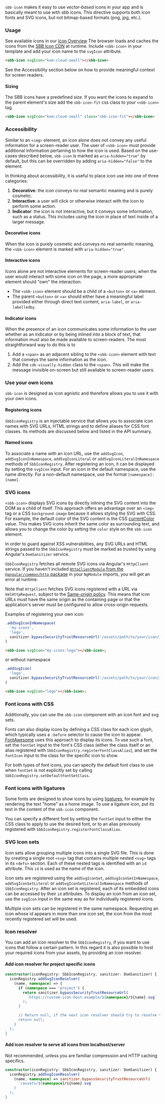 `sbb-icon` makes it easy to use _vector-based_ icons in your app and is basically meant to use with sbb icons. This directive supports both
icon fonts and SVG icons, but not bitmap-based formats (png, jpg, etc.).

### Usage

See available icons in our [Icon Overview](/core/icon-overview)
The browser loads and caches the icons from the [SBB Icon CDN](https://icons.app.sbb.ch) at runtime.
Include `<sbb-icon>` in your template and add your icon name to the `svgIcon` attribute.

```html
<sbb-icon svgIcon="kom:cloud-small"></sbb-icon>
```

See the Accessibility section below on how to provide meaningful context for screen readers.

#### Sizing

The SBB icons have a predefined size. If you want the icons to expand to the parent element's size
add the `sbb-icon-fit` css class to your `<sbb-icon>` tag.

```html
<sbb-icon svgIcon="kom:cloud-small" class="sbb-icon-fit"></sbb-icon>
```

### Accessibility

Similar to an `<img>` element, an icon alone does not convey any useful information for a
screen-reader user. The user of `<sbb-icon>` must provide additional information pertaining to how
the icon is used. Based on the use-cases described below, `sbb-icon` is marked as
`aria-hidden="true"` by default, but this can be overridden by adding `aria-hidden="false"` to the
element.

In thinking about accessibility, it is useful to place icon use into one of three categories:

1. **Decorative**: the icon conveys no real semantic meaning and is purely cosmetic.
2. **Interactive**: a user will click or otherwise interact with the icon to perform some action.
3. **Indicator**: the icon is not interactive, but it conveys some information, such as a status.
   This includes using the icon in place of text inside of a larger message.

#### Decorative icons

When the icon is purely cosmetic and conveys no real semantic meaning, the `<sbb-icon>` element
is marked with `aria-hidden="true"`.

#### Interactive icons

Icons alone are not interactive elements for screen-reader users; when the user would interact with
some icon on the page, a more appropriate element should "own" the interaction:

- The `<sbb-icon>` element should be a child of a `<button>` or `<a>` element.
- The parent `<button>` or `<a>` should either have a meaningful label provided either through
  direct text content, `aria-label`, or `aria-labelledby`.

#### Indicator icons

When the presence of an icon communicates some information to the user whether as an indicator or
by being inlined into a block of text, that information must also be made available to
screen-readers. The most straightforward way to do this is to

1. Add a `<span>` as an adjacent sibling to the `<sbb-icon>` element with text that conveys the same
   information as the icon.
2. Add the `cdk-visually-hidden` class to the `<span>`. This will make the message invisible
   on-screen but still available to screen-reader users.

### Use your own icons

`sbb-icon` is designed as icon agnistic and therefore allows you to use it with your own icons.

#### Registering icons

`SbbIconRegistry` is an injectable service that allows you to associate icon names with SVG URLs,
HTML strings and to define aliases for CSS font classes. Its methods are discussed below and listed
in the API summary.

#### Named icons

To associate a name with an icon URL, use the `addSvgIcon`, `addSvgIconInNamespace`,
`addSvgIconLiteral` or `addSvgIconLiteralInNamespace` methods of `SbbIconRegistry`. After
registering an icon, it can be displayed by setting the `svgIcon` input. For an icon in the
default namespace, use the name directly. For a non-default namespace, use the format
`[namespace]:[name]`.

### SVG icons

`<sbb-icon>` displays SVG icons by directly inlining the SVG content into the DOM
as a child of itself. This approach offers an advantage over an `<img>` tag or a CSS
`background-image` because it allows styling the SVG with CSS. For example, the default color of the
SVG content is the CSS
[currentColor](https://developer.mozilla.org/en-US/docs/Web/CSS/color_value#currentColor_keyword)
value. This makes SVG icons inherit the same color as surrounding text, and allows you to
change the color by setting the `color` style on the `sbb-icon` element.

In order to guard against XSS vulnerabilities, any SVG URLs and HTML strings passed to the
`SbbIconRegistry` must be marked as trusted by using Angular's `DomSanitizer` service.

`SbbIconRegistry` fetches all remote SVG icons via Angular's `HttpClient` service. If you haven't
included [`HttpClientModule` from the `@angular/common/http` package](https://angular.io/guide/http)
in your `NgModule` imports, you will get an error at runtime.

Note that `HttpClient` fetches SVG icons registered with a URL via `XmlHttpRequest`, subject to the
[Same-origin policy](https://developer.mozilla.org/en-US/docs/Web/Security/Same-origin_policy). This
means that icon URLs must have the same origin as the containing page or that the application's
server must be configured to allow cross-origin requests.

Examples of registering your own icon:

```ts
.addSvgIconInNamespace(
  'my-icons',
  'lego',
  sanitizer.bypassSecurityTrustResourceUrl('/assets/path/to/your/icon/in/assets/directory.svg')
)
```

```html
<sbb-icon svgIcon="my-icons:lego"></sbb-icon>;
```

or without namespace

```ts
.addSvgIcon(
  'lego',
  sanitizer.bypassSecurityTrustResourceUrl('/assets/path/to/your/icon/in/assets/directory.svg')
)
```

```html
<sbb-icon svgIcon="lego"></sbb-icon>;
```

### Font icons with CSS

Additionally, you can use the `sbb-icon` component with an icon font and svg sets.

Fonts can also display icons by defining a CSS class for each icon glyph, which typically uses a
`:before` selector to cause the icon to appear.
[FontAwesome](https://fortawesome.github.io/Font-Awesome/examples/) uses this approach to display
its icons. To use such a font, set the `fontSet` input to the font's CSS class (either the class
itself or an alias registered with `SbbIconRegistry.registerFontClassAlias`), and set the `fontIcon`
input to the class for the specific icon to show.

For both types of font icons, you can specify the default font class to use when `fontSet` is not
explicitly set by calling `SbbIconRegistry.setDefaultFontSetClass`.

### Font icons with ligatures

Some fonts are designed to show icons by using
[ligatures](https://en.wikipedia.org/wiki/Typographic_ligature), for example by rendering the text
"home" as a home image. To use a ligature icon, put its text in the content of the `sbb-icon`
component.

You can specify a different font by setting the `fontSet` input to either the CSS class to apply to
use the desired font, or to an alias previously registered with
`SbbIconRegistry.registerFontClassAlias`.

### SVG Icon sets

Icon sets allow grouping multiple icons into a single SVG file. This is done by creating a single
root `<svg>` tag that contains multiple nested `<svg>` tags in its `<defs>` section. Each of these
nested tags is identified with an `id` attribute. This `id` is used as the name of the icon.

Icon sets are registered using the `addSvgIconSet`, `addSvgIconSetInNamespace`,
`addSvgIconSetLiteral` or `addSvgIconSetLiteralInNamespace` methods of `SbbIconRegistry`.
After an icon set is registered, each of its embedded icons can be accessed by their `id`
attributes. To display an icon from an icon set, use the `svgIcon` input in the same way
as for individually registered icons.

Multiple icon sets can be registered in the same namespace. Requesting an icon whose id appears in
more than one icon set, the icon from the most recently registered set will be used.

### Icon resolver

You can add an icon resolver to the `SbbIconRegistry`, if you want to use icons that follow
a certain pattern. In this regard it is also possible to host your required icons from your
assets, by providing an icon resolver.

#### Add icon resolver for project specific icons

```ts
constructor(iconRegistry: SbbIconRegistry, sanitizer: DomSanitizer) {
  iconRegistry.addSvgIconResolver(
    (name, namespace) => {
      if (namespace === 'project') {
        return sanitizer.bypassSecurityTrustResourceUrl(
          `https://custom-icon-host.example/${namespace}/${name}.svg`
        );
      }

      // Return null, if the next icon resolver should try to resolve the icon.
      return null;
    }
  );
}
```

#### Add icon resolver to serve all icons from localhost/server

Not recommended, unless you are familiar compression and HTTP caching specifics.

```ts
constructor(iconRegistry: SbbIconRegistry, sanitizer: DomSanitizer) {
  iconRegistry.addSvgIconResolver(
    (name, namespace) => sanitizer.bypassSecurityTrustResourceUrl(
      `/assets/${namespace}/${name}.svg`
    )
  );
}
```
